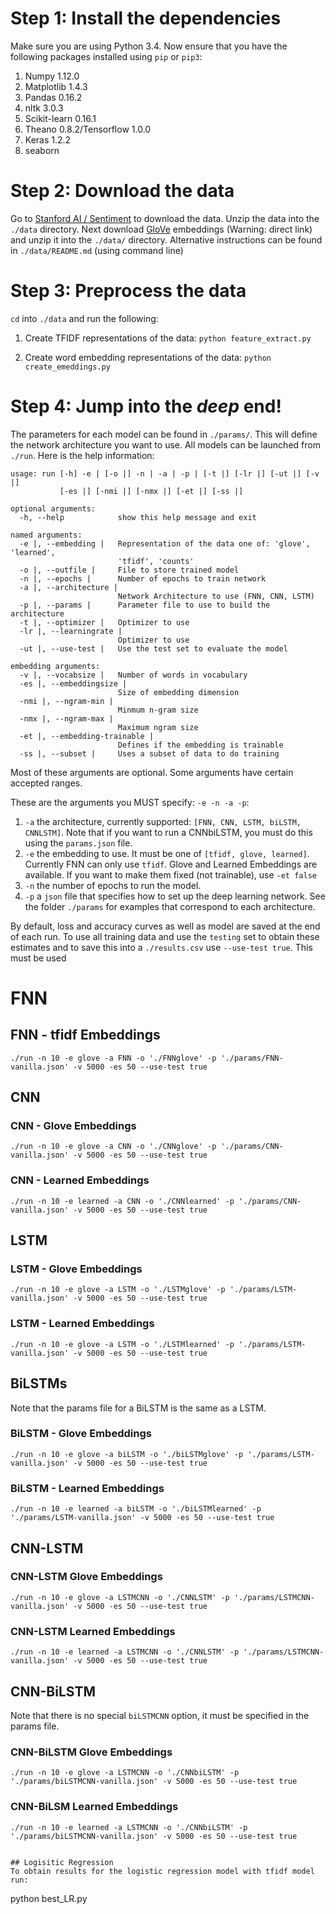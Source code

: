 # Step 1: Install the dependencies

Make sure you are using Python 3.4. Now ensure that you have the following packages installed using `pip` or `pip3`:

1. Numpy 1.12.0
2. Matplotlib 1.4.3
3. Pandas 0.16.2
5. nltk 3.0.3
4. Scikit-learn 0.16.1
5. Theano 0.8.2/Tensorflow 1.0.0
6. Keras 1.2.2
7. seaborn


# Step 2: Download the data

Go to [Stanford AI / Sentiment](http://ai.stanford.edu/~amaas/data/sentiment/) to download the data. Unzip the data into the `./data` directory. Next download [GloVe](http://nlp.stanford.edu/data/glove.6B.zip) embeddings (Warning: direct link) and unzip it into the `./data/` directory. Alternative instructions can be found in `./data/README.md` (using command line)

# Step 3: Preprocess the data

`cd` into `./data` and run the following:

1. Create TFIDF representations of the data:
```python feature_extract.py```

2. Create word embedding representations of the data:
```python create_emeddings.py```


# Step 4: Jump into the *deep* end!

The parameters for each model can be found in `./params/`. This will define the network architecture you want to use. All models can be launched from `./run`. Here is the help information:

```
usage: run [-h] -e | [-o |] -n | -a | -p | [-t |] [-lr |] [-ut |] [-v |]
           [-es |] [-nmi |] [-nmx |] [-et |] [-ss |]

optional arguments:
  -h, --help            show this help message and exit

named arguments:
  -e |, --embedding |   Representation of the data one of: 'glove', 'learned',
                        'tfidf', 'counts'
  -o |, --outfile |     File to store trained model
  -n |, --epochs |      Number of epochs to train network
  -a |, --architecture |
                        Network Architecture to use (FNN, CNN, LSTM)
  -p |, --params |      Parameter file to use to build the architecture
  -t |, --optimizer |   Optimizer to use
  -lr |, --learningrate |
                        Optimizer to use
  -ut |, --use-test |   Use the test set to evaluate the model

embedding arguments:
  -v |, --vocabsize |   Number of words in vocabulary
  -es |, --embeddingsize |
                        Size of embedding dimension
  -nmi |, --ngram-min |
                        Minmum n-gram size
  -nmx |, --ngram-max |
                        Maximum ngram size
  -et |, --embedding-trainable |
                        Defines if the embedding is trainable
  -ss |, --subset |     Uses a subset of data to do training
```

Most of these arguments are optional. Some arguments have certain accepted ranges.

These are the arguments you MUST specify: `-e -n -a -p`:

1. `-a` the architecture, currently supported: `[FNN, CNN, LSTM, biLSTM, CNNLSTM]`. Note that if you want to run a CNNbiLSTM, you must do this using the `params.json` file.
2. `-e` the embedding to use. It must be one of `[tfidf, glove, learned]`. Currently FNN can only use `tfidf`. Glove and Learned Embeddings are available. If you want to make them fixed (not trainable), use `-et false`
3. `-n` the number of epochs to run the model.
4. `-p` a `json` file that specifies how to set up the deep learning network. See the folder `./params` for examples that correspond to each architecture.

By default, loss and accuracy curves as well as model are saved at the end of each run. To use all training data and use the `testing` set to obtain these estimates and to save this into a `./results.csv` use `--use-test true`. This must be used 

# FNN

## FNN - tfidf Embeddings
```
./run -n 10 -e glove -a FNN -o './FNNglove' -p './params/FNN-vanilla.json' -v 5000 -es 50 --use-test true
```

## CNN

### CNN - Glove Embeddings
```
./run -n 10 -e glove -a CNN -o './CNNglove' -p './params/CNN-vanilla.json' -v 5000 -es 50 --use-test true
```

### CNN - Learned Embeddings
```
./run -n 10 -e learned -a CNN -o './CNNlearned' -p './params/CNN-vanilla.json' -v 5000 -es 50 --use-test true
```

## LSTM

### LSTM - Glove Embeddings
```
./run -n 10 -e glove -a LSTM -o './LSTMglove' -p './params/LSTM-vanilla.json' -v 5000 -es 50 --use-test true
```

### LSTM - Learned Embeddings
```
./run -n 10 -e glove -a LSTM -o './LSTMlearned' -p './params/LSTM-vanilla.json' -v 5000 -es 50 --use-test true
```

## BiLSTMs
Note that the params file for a BiLSTM is the same as a LSTM.

### BiLSTM - Glove Embeddings
```
./run -n 10 -e glove -a biLSTM -o './biLSTMglove' -p './params/LSTM-vanilla.json' -v 5000 -es 50 --use-test true
```

### BiLSTM - Learned Embeddings

```
./run -n 10 -e learned -a biLSTM -o './biLSTMlearned' -p './params/LSTM-vanilla.json' -v 5000 -es 50 --use-test true
```

## CNN-LSTM

### CNN-LSTM Glove Embeddings

```
./run -n 10 -e glove -a LSTMCNN -o './CNNLSTM' -p './params/LSTMCNN-vanilla.json' -v 5000 -es 50 --use-test true
```

### CNN-LSTM Learned Embeddings

```
./run -n 10 -e learned -a LSTMCNN -o './CNNLSTM' -p './params/LSTMCNN-vanilla.json' -v 5000 -es 50 --use-test true
```

## CNN-BiLSTM
Note that there is no special `biLSTMCNN` option, it must be specified in the params file.

### CNN-BiLSTM Glove Embeddings

```
./run -n 10 -e glove -a LSTMCNN -o './CNNbiLSTM' -p './params/biLSTMCNN-vanilla.json' -v 5000 -es 50 --use-test true
```

### CNN-BiLSM Learned Embeddings

```
./run -n 10 -e learned -a LSTMCNN -o './CNNbiLSTM' -p './params/biLSTMCNN-vanilla.json' -v 5000 -es 50 --use-test true


## Logisitic Regression
To obtain results for the logistic regression model with tfidf model run:

```
python best_LR.py
```